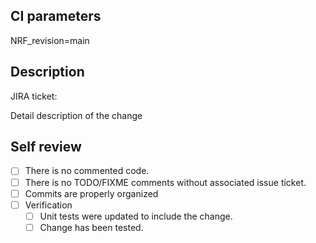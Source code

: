 ## CI parameters

NRF_revision=main

## Description

JIRA ticket: 

Detail description of the change

## Self review

- [ ] There is no commented code.
- [ ] There is no TODO/FIXME comments without associated issue ticket.
- [ ] Commits are properly organized
- [ ] Verification
  - [ ] Unit tests were updated to include the change.
  - [ ] Change has been tested. 
